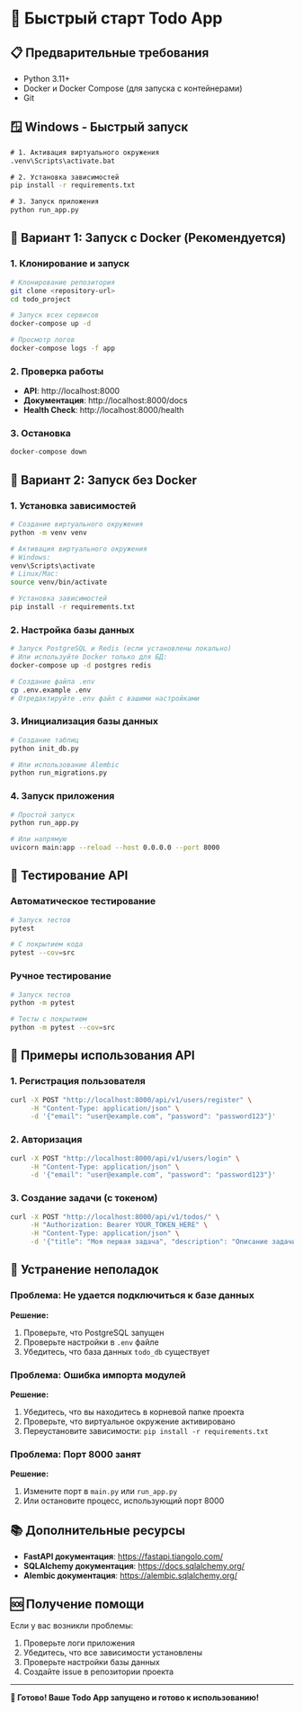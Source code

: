 # 🚀 Быстрый старт Todo App

## 📋 Предварительные требования

- Python 3.11+
- Docker и Docker Compose (для запуска с контейнерами)
- Git

## 🪟 Windows - Быстрый запуск

```cmd
# 1. Активация виртуального окружения
.venv\Scripts\activate.bat

# 2. Установка зависимостей
pip install -r requirements.txt

# 3. Запуск приложения
python run_app.py
```

## 🎯 Вариант 1: Запуск с Docker (Рекомендуется)

### 1. Клонирование и запуск

```bash
# Клонирование репозитория
git clone <repository-url>
cd todo_project

# Запуск всех сервисов
docker-compose up -d

# Просмотр логов
docker-compose logs -f app
```

### 2. Проверка работы

- **API**: http://localhost:8000
- **Документация**: http://localhost:8000/docs
- **Health Check**: http://localhost:8000/health

### 3. Остановка

```bash
docker-compose down
```

## 🐍 Вариант 2: Запуск без Docker

### 1. Установка зависимостей

```bash
# Создание виртуального окружения
python -m venv venv

# Активация виртуального окружения
# Windows:
venv\Scripts\activate
# Linux/Mac:
source venv/bin/activate

# Установка зависимостей
pip install -r requirements.txt
```

### 2. Настройка базы данных

```bash
# Запуск PostgreSQL и Redis (если установлены локально)
# Или используйте Docker только для БД:
docker-compose up -d postgres redis

# Создание файла .env
cp .env.example .env
# Отредактируйте .env файл с вашими настройками
```

### 3. Инициализация базы данных

```bash
# Создание таблиц
python init_db.py

# Или использование Alembic
python run_migrations.py
```

### 4. Запуск приложения

```bash
# Простой запуск
python run_app.py

# Или напрямую
uvicorn main:app --reload --host 0.0.0.0 --port 8000
```

## 🧪 Тестирование API

### Автоматическое тестирование

```bash
# Запуск тестов
pytest

# С покрытием кода
pytest --cov=src
```

### Ручное тестирование

```bash
# Запуск тестов
python -m pytest

# Тесты с покрытием
python -m pytest --cov=src
```

## 📱 Примеры использования API

### 1. Регистрация пользователя

```bash
curl -X POST "http://localhost:8000/api/v1/users/register" \
     -H "Content-Type: application/json" \
     -d '{"email": "user@example.com", "password": "password123"}'
```

### 2. Авторизация

```bash
curl -X POST "http://localhost:8000/api/v1/users/login" \
     -H "Content-Type: application/json" \
     -d '{"email": "user@example.com", "password": "password123"}'
```

### 3. Создание задачи (с токеном)

```bash
curl -X POST "http://localhost:8000/api/v1/todos/" \
     -H "Authorization: Bearer YOUR_TOKEN_HERE" \
     -H "Content-Type: application/json" \
     -d '{"title": "Моя первая задача", "description": "Описание задачи"}'
```

## 🔧 Устранение неполадок

### Проблема: Не удается подключиться к базе данных

**Решение:**
1. Проверьте, что PostgreSQL запущен
2. Проверьте настройки в `.env` файле
3. Убедитесь, что база данных `todo_db` существует

### Проблема: Ошибка импорта модулей

**Решение:**
1. Убедитесь, что вы находитесь в корневой папке проекта
2. Проверьте, что виртуальное окружение активировано
3. Переустановите зависимости: `pip install -r requirements.txt`

### Проблема: Порт 8000 занят

**Решение:**
1. Измените порт в `main.py` или `run_app.py`
2. Или остановите процесс, использующий порт 8000

## 📚 Дополнительные ресурсы

- **FastAPI документация**: https://fastapi.tiangolo.com/
- **SQLAlchemy документация**: https://docs.sqlalchemy.org/
- **Alembic документация**: https://alembic.sqlalchemy.org/

## 🆘 Получение помощи

Если у вас возникли проблемы:

1. Проверьте логи приложения
2. Убедитесь, что все зависимости установлены
3. Проверьте настройки базы данных
4. Создайте issue в репозитории проекта

---

**🎉 Готово! Ваше Todo App запущено и готово к использованию!**